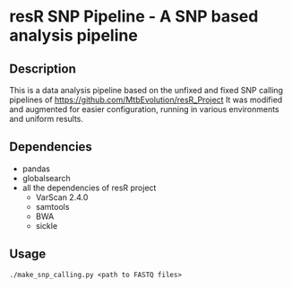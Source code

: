 # resR SNP Pipeline - A SNP based analysis pipeline

## Description

This is a data analysis pipeline based on the unfixed and fixed SNP 
calling pipelines of https://github.com/MtbEvolution/resR_Project
It was modified and augmented for easier configuration, running in various environments
and uniform results.

## Dependencies

  * pandas
  * globalsearch
  * all the dependencies of resR project
    * VarScan 2.4.0
    * samtools
    * BWA
    * sickle

## Usage

```
./make_snp_calling.py <path to FASTQ files>
``` 
